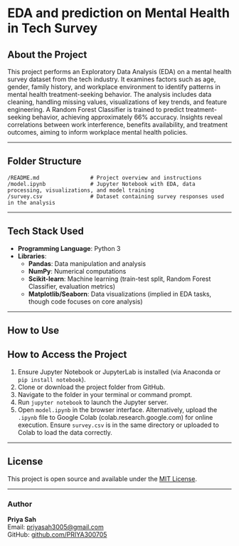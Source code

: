 # EDA and prediction on Mental Health in Tech Survey



## About the Project
This project performs an Exploratory Data Analysis (EDA) on a mental health survey dataset from the tech industry. It examines factors such as age, gender, family history, and workplace environment to identify patterns in mental health treatment-seeking behavior. The analysis includes data cleaning, handling missing values, visualizations of key trends, and feature engineering. A Random Forest Classifier is trained to predict treatment-seeking behavior, achieving approximately 66% accuracy. Insights reveal correlations between work interference, benefits availability, and treatment outcomes, aiming to inform workplace mental health policies.

---

## Folder Structure
```
/README.md                # Project overview and instructions
/model.ipynb              # Jupyter Notebook with EDA, data processing, visualizations, and model training
/survey.csv               # Dataset containing survey responses used in the analysis
```

---

## Tech Stack Used
- **Programming Language**: Python 3
- **Libraries**:
  - **Pandas**: Data manipulation and analysis
  - **NumPy**: Numerical computations
  - **Scikit-learn**: Machine learning (train-test split, Random Forest Classifier, evaluation metrics)
  - **Matplotlib/Seaborn**: Data visualizations (implied in EDA tasks, though code focuses on core analysis)

---

## How to Use

## How to Access the Project
1. Ensure Jupyter Notebook or JupyterLab is installed (via Anaconda or `pip install notebook`).
2. Clone or download the project folder from GitHub.
3. Navigate to the folder in your terminal or command prompt.
4. Run `jupyter notebook` to launch the Jupyter server.
5. Open `model.ipynb` in the browser interface.
Alternatively, upload the `.ipynb` file to Google Colab (colab.research.google.com) for online execution. Ensure `survey.csv` is in the same directory or uploaded to Colab to load the data correctly.



---

## License
This project is open source and available under the [MIT License](LICENSE).

---

### **Author**  
 **Priya Sah**  
 Email: priyasah3005@gmail.com  
 GitHub: [github.com/PRIYA300705](https://github.com/PRIYA300705)  